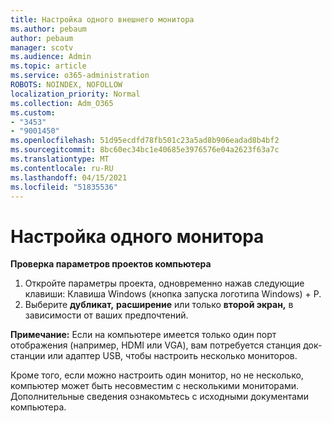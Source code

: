 ```yaml
---
title: Настройка одного внешнего монитора
ms.author: pebaum
author: pebaum
manager: scotv
ms.audience: Admin
ms.topic: article
ms.service: o365-administration
ROBOTS: NOINDEX, NOFOLLOW
localization_priority: Normal
ms.collection: Adm_O365
ms.custom:
- "3453"
- "9001450"
ms.openlocfilehash: 51d95ecdfd78fb501c23a5ad8b906eadad8b4bf2
ms.sourcegitcommit: 8bc60ec34bc1e40685e3976576e04a2623f63a7c
ms.translationtype: MT
ms.contentlocale: ru-RU
ms.lasthandoff: 04/15/2021
ms.locfileid: "51835536"
---
```

# <a name="set-up-one-monitor"></a>Настройка одного монитора

**Проверка параметров проектов компьютера**

1. Откройте параметры проекта, одновременно нажав следующие клавиши: Клавиша Windows (кнопка запуска логотипа Windows) + P.
2. Выберите **дубликат,** **расширение** или только **второй экран,** в зависимости от ваших предпочтений.

**Примечание:** Если на компьютере имеется только один порт отображения (например, HDMI или VGA), вам потребуется станция док-станции или адаптер USB, чтобы настроить несколько мониторов.

Кроме того, если можно настроить один монитор, но не несколько, компьютер может быть несовместим с несколькими мониторами. Дополнительные сведения ознакомьтесь с исходными документами компьютера.
